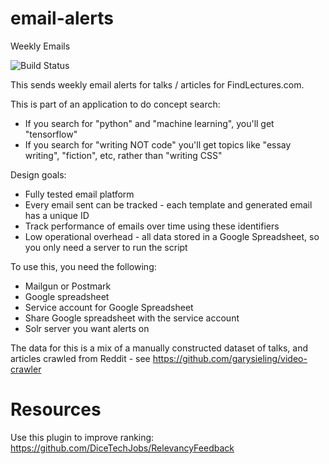 # email-alerts
Weekly Emails

![Build Status](https://travis-ci.org/garysieling/email-alerts.svg?branch=master)

This sends weekly email alerts for talks / articles for FindLectures.com.

This is part of an application to do concept search:
- If you search for "python" and "machine learning", you'll get "tensorflow"
- If you search for "writing NOT code" you'll get topics like "essay writing", "fiction", etc, rather than "writing CSS"

Design goals:
- Fully tested email platform
- Every email sent can be tracked - each template and generated email has a unique ID
- Track performance of emails over time using these identifiers
- Low operational overhead - all data stored in a Google Spreadsheet, so you only need a server to run the script

To use this, you need the following:
- Mailgun or Postmark
- Google spreadsheet
- Service account for Google Spreadsheet
- Share Google spreadsheet with the service account
- Solr server you want alerts on

The data for this is a mix of a manually constructed dataset of talks, and articles crawled from Reddit - see https://github.com/garysieling/video-crawler

Resources
=========
Use this plugin to improve ranking:
https://github.com/DiceTechJobs/RelevancyFeedback
